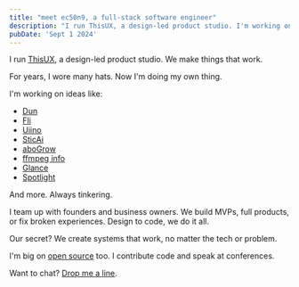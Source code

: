 ```yaml
---
title: "meet ec50n9, a full-stack software engineer"
description: "I run ThisUX, a design-led product studio. I'm working on ideas like sticai.com, abogrow.com, uiino.com, supaprompts.com, ffmpeg.info, and more. Always tinkering."
pubDate: 'Sept 1 2024'
---
```


I run [ThisUX](https://thisux.com), a design-led product studio. We make things that work.

For years, I wore many hats. Now I'm doing my own thing.

I'm working on ideas like:

- [Dun](https://dunsuite.com)
- [Fli](https://fli.so)
- [Uiino](https://uiino.com)
- [SticAi](https://sticai.com) 
- [aboGrow](https://abogrow.com) 
- [ffmpeg info](https://ffmpeg.info)
- [Glance](https://glance.sticai.com)
- [Spotlight](https://spotlight.thisux.com)



And more. Always tinkering.

I team up with founders and business owners. We build MVPs, full products, or fix broken experiences. Design to code, we do it all.

Our secret? We create systems that work, no matter the tech or problem.

I'm big on [open source](https://github.com/spikeysanju) too. I contribute code and speak at conferences.

Want to chat? [Drop me a line](mailto:work@sanju.sh?subject=Let's%20Collaborate&body=Hi%20Sanju,%0D%0A%0D%0AI%20would%20like%20to%20discuss%20a%20potential%20collaboration%20with%20you.%0D%0A%0D%0ABest%20regards,%0D%0A%5BYour%20Name%5D).
